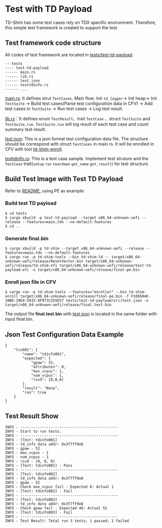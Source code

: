 # Test with TD Payload
TD-Shim has some test cases rely on TDX specific environment. Therefore, this simple test framework is created to support the test.

## Test framework code structure
All codes of test framework are located in [tests/test-td-payload](../tests/test-td-payload).

```
-- tests
---- test-td-payload
------ main.rs
------ lib.rs
------ test.json
------ testtdinfo.rs
------ ...
```

[main.rs](../tests/test-td-payload/src/main.rs): It defines strut `TestCases`. Main flow: Init `td_logger`-> Init heap-> Init `TestSuite` -> Build test cases(Parse test configuration data in CFV) -> Add test cases in `TestSuite` -> Run test cases -> Log test result. 

[lib.rs](../tests/test-td-payload/src/lib.rs)：It defines enum `TestResult`、trait `TestCase` 、struct `TestSuite` and `TestSuite.run`. `TestSuite.run` will log result of each test case and count summary test result. 

[test.json](../tests/test-td-payload/src/test.json): This is a json format test configuration data file. The structure should be correspond with struct `TestCases` in main.rs. It will be enrolled in CFV with tool [td-shim-enroll](../td-shim-tools/src/bin/td-shim-enroll/main.rs).

[testtdinfo.rs](../tests/test-td-payload/src/testtdinfo.rs): This is a test case sample. Implement test struture and the `TestCase` trait(`setup` `run` `teardown` `get_name` `get_result`) for test structure.  

## Build Test Image with Test TD Payload
Refer to [README](../README.md), using PE as example:
### Build test TD payload
```
$ cd tests
$ cargo xbuild -p test-td-payload --target x86_64-unknown-uefi --release --features=main,tdx --no-default-features
$ cd ..
```

### Generate final.bin
```
$ cargo xbuild -p td-shim --target x86_64-unknown-uefi --release --features=main,tdx --no-default-features
$ cargo run -p td-shim-tools --bin td-shim-ld -- target/x86_64-unknown-uefi/release/ResetVector.bin target/x86_64-unknown-uefi/release/td-shim.efi target/x86_64-unknown-uefi/release/test-td-payload.efi -o target/x86_64-unknown-uefi/release/final-pe.bin
```

### Enroll json file in CFV
```
$ cargo run -p td-shim-tools --features="enroller" --bin td-shim-enroll target/x86_64-unknown-uefi/release/final-pe.bin -f F10E684E-3ABD-20E4-5932-8F973C355E57 tests/test-td-payload/src/test.json -o target/x86_64-unknown-uefi/release/final.test.bin
```

The output file **final.test.bin** with [test.json](../tests/test-td-payload/src/test.json) is located in the same folder with input final.bin. 

## Json Test Configuration Data Example
```
{	    
    "tcs001": {
        "name": "tdinfo001",
        "expected": {
            "gpaw": 52,
            "attributes": 0,
            "max_vcpus": 1,
            "num_vcpus": 1,
            "rsvd": [0,0,0]
        },
        "result": "None",
        "run": true  
    }
}
```

## Test Result Show
```
INFO - ---------------------------------------------
INFO - Start to run tests.
INFO - ---------------------------------------------
INFO - [Test: tdinfo001]
INFO - td_info data addr: 0x3f7ff9e8
INFO - gpaw - 52
INFO - max_vcpus - 1
INFO - num_vcpus - 1
INFO - rsvd - [0, 0, 0]
INFO - [Test: tdinfo001] - Pass
INFO - ---------------------------------------------
INFO - [Test: tdinfo002]
INFO - td_info data addr: 0x3f7ff9e8
INFO - gpaw - 52
INFO - Check max_vcpus fail - Expected 8: Actual 1
INFO - [Test: tdinfo002] - Fail
INFO - ---------------------------------------------
INFO - [Test: tdinfo003]
INFO - td_info data addr: 0x3f7ff9e8
INFO - Check gpaw fail - Expected 48: Actual 52
INFO - [Test: tdinfo003] - Fail
INFO - ---------------------------------------------
INFO - Test Result: Total run 3 tests; 1 passed; 2 failed
```